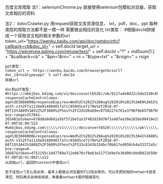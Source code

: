 百度文库爬取
法1：seleniumChrome.py
	直接使用selenium包模拟浏览器，获取文库相应的资料

法2：
	bdocCrawler.py
	用request获取文库资源信息，
	txt，pdf，doc，ppt
	每种类型的爬取方法都不是一模一样
	需要做出相应的变化
	txt类型：
	#根据docId拼接成一个获取该文档的相关参数的url
	token_url="https://wenku.baidu.com/api/doc/getdocinfo?callback=cb&doc_id=" + self.docId
	target_url = "https://wkretype.bdimg.com/retype/text/" + self.docId +"?" + md5sum[1:] + "&callback=cb" + "&pn=1&rn=" + rn + "&type=txt" + "&rsign=" + rsign        
	
	ppt类型：
	token_url = 'https://wenku.baidu.com/browse/getbcsurl?doc_id=%s&type=ppt' % self.docId
	拼接url
	
	doc和pdf类型：
	#https://wkbjbos.bdimg.com/v1/docconvert6526//wk/811fa4e8422c5de31d8c69f0f512bf43/0.json?responseCacheControl=max-age%3D3888000&responseExpires=Wed%2C%2022%20Aug%202018%2023%3A09%3A52%20%2B0800&authorization=bce-auth-v1%2Ffa1126e91489401fa7cc85045ce7179e%2F2018-07-08T15%3A09%3A52Z%2F3600%2Fhost%2F22d2d8ab9ec0758227e761e3798f9e657967696e1bef2912167455106e9f2522&x-bce-range=257041-265481&token=b78d8a9d681a5bf572be51e3f483d19d78f1edd7ea39a165be90418e159289b2&expire=2018-07-08T16:09:52Z
    #wkbjbos.bdimg.com\\\\\\/v1\\\\\\/docconvert6526\\\\\\/\\\\\\/wk\\\\\\/811fa4e8422c5de31d8c69f0f512bf43\\\\\\/0.json?responseCacheControl=max-age%3D3888000&responseExpires=Wed%2C%2022%20Aug%202018%2023%3A41%3A08%20%2B0800&authorization=bce-auth-v1%2Ffa1126e91489401fa7cc85045ce7179e%2F2018-07-08T15%3A41%3A08Z%2F3600%2Fhost%2F533c8343b33dbcf0b617ed050cb4a33372a5cf8e8ca645ee1c4d8c910efa2019&x-bce-range=0-26687&token=d752155c1dd7789a712e0670cf8e63e217f2d4efe36d00cbbd8821650bf4d5a9&expire=2018-07-08T16:41:08Z\\x22
	从初始url，返回的content中查找url
	
	至于这些url怎么找出来，基本上都是从浏览器的f12找出来的，可以先把初始的network信息清空，然后再点击继续阅读，再看看network里的链接变化